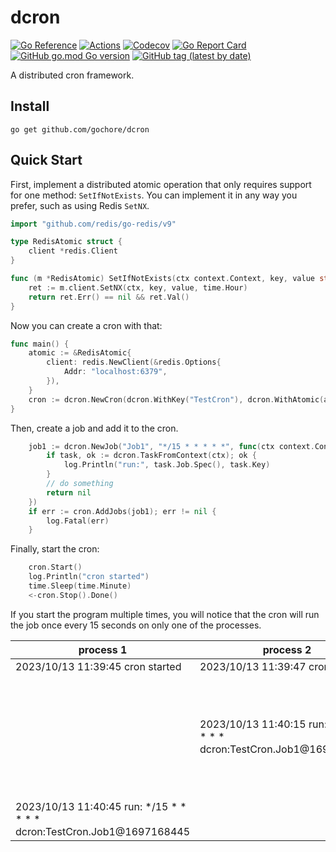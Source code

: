 # dcron

[![Go Reference](https://pkg.go.dev/badge/github.com/gochore/dcron.svg)](https://pkg.go.dev/github.com/gochore/dcron)
[![Actions](https://github.com/gochore/dcron/actions/workflows/test.yaml/badge.svg)](https://github.com/gochore/dcron/actions)
[![Codecov](https://codecov.io/gh/gochore/dcron/branch/master/graph/badge.svg)](https://codecov.io/gh/gochore/dcron)
[![Go Report Card](https://goreportcard.com/badge/github.com/gochore/dcron)](https://goreportcard.com/report/github.com/gochore/dcron)
[![GitHub go.mod Go version](https://img.shields.io/github/go-mod/go-version/gochore/dcron)](https://github.com/gochore/dcron/blob/master/go.mod)
[![GitHub tag (latest by date)](https://img.shields.io/github/v/tag/gochore/dcron)](https://github.com/gochore/dcron/releases)

A distributed cron framework.

## Install

```shell
go get github.com/gochore/dcron
```

## Quick Start

First, implement a distributed atomic operation that only requires support for one method: `SetIfNotExists`.
You can implement it in any way you prefer, such as using Redis `SetNX`.

```go
import "github.com/redis/go-redis/v9"

type RedisAtomic struct {
	client *redis.Client
}

func (m *RedisAtomic) SetIfNotExists(ctx context.Context, key, value string) bool {
	ret := m.client.SetNX(ctx, key, value, time.Hour)
	return ret.Err() == nil && ret.Val()
}
```

Now you can create a cron with that:

```go
func main() {
	atomic := &RedisAtomic{
		client: redis.NewClient(&redis.Options{
			Addr: "localhost:6379",
		}),
	}
	cron := dcron.NewCron(dcron.WithKey("TestCron"), dcron.WithAtomic(atomic))
}
```

Then, create a job and add it to the cron.

```go
	job1 := dcron.NewJob("Job1", "*/15 * * * * *", func(ctx context.Context) error {
		if task, ok := dcron.TaskFromContext(ctx); ok {
			log.Println("run:", task.Job.Spec(), task.Key)
		}
		// do something
		return nil
	})
	if err := cron.AddJobs(job1); err != nil {
		log.Fatal(err)
	}
```

Finally, start the cron:

```go
	cron.Start()
	log.Println("cron started")
	time.Sleep(time.Minute)
	<-cron.Stop().Done()
```

If you start the program multiple times, you will notice that the cron will run the job once every 15 seconds on only one of the processes.

| process 1                                                              | process 2                                                              | process 3                                                              |
|------------------------------------------------------------------------|------------------------------------------------------------------------|------------------------------------------------------------------------|
| 2023/10/13 11:39:45 cron started                                       | 2023/10/13 11:39:47 cron started                                       | 2023/10/13 11:39:48 cron started                                       |
|                                                                        |                                                                        | 2023/10/13 11:40:00 run: */15 * * * * * dcron:TestCron.Job1@1697168400 |
|                                                                        | 2023/10/13 11:40:15 run: */15 * * * * * dcron:TestCron.Job1@1697168415 |                                                                        |
|                                                                        |                                                                        | 2023/10/13 11:40:30 run: */15 * * * * * dcron:TestCron.Job1@1697168430 |
| 2023/10/13 11:40:45 run: */15 * * * * * dcron:TestCron.Job1@1697168445 |                                                                        |                                                                        |
